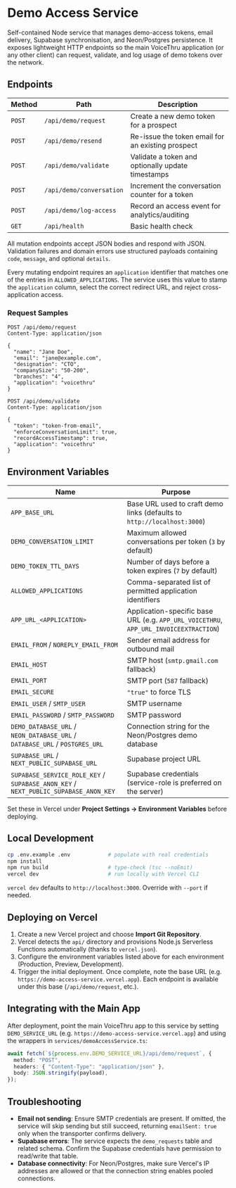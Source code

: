# Demo Access Service

Self-contained Node service that manages demo-access tokens, email delivery, Supabase synchronisation, and Neon/Postgres persistence. It exposes lightweight HTTP endpoints so the main VoiceThru application (or any other client) can request, validate, and log usage of demo tokens over the network.

## Endpoints

| Method | Path | Description |
| --- | --- | --- |
| `POST` | `/api/demo/request` | Create a new demo token for a prospect |
| `POST` | `/api/demo/resend` | Re-issue the token email for an existing prospect |
| `POST` | `/api/demo/validate` | Validate a token and optionally update timestamps |
| `POST` | `/api/demo/conversation` | Increment the conversation counter for a token |
| `POST` | `/api/demo/log-access` | Record an access event for analytics/auditing |
| `GET` | `/api/health` | Basic health check |

All mutation endpoints accept JSON bodies and respond with JSON. Validation failures and domain errors use structured payloads containing `code`, `message`, and optional `details`.

Every mutating endpoint requires an `application` identifier that matches one of the entries in `ALLOWED_APPLICATIONS`. The service uses this value to stamp the `application` column, select the correct redirect URL, and reject cross-application access.

### Request Samples

```http
POST /api/demo/request
Content-Type: application/json

{
  "name": "Jane Doe",
  "email": "jane@example.com",
  "designation": "CTO",
  "companySize": "50-200",
  "branches": "4",
  "application": "voicethru"
}
```

```http
POST /api/demo/validate
Content-Type: application/json

{
  "token": "token-from-email",
  "enforceConversationLimit": true,
  "recordAccessTimestamp": true,
  "application": "voicethru"
}
```

## Environment Variables

| Name | Purpose |
| --- | --- |
| `APP_BASE_URL` | Base URL used to craft demo links (defaults to `http://localhost:3000`) |
| `DEMO_CONVERSATION_LIMIT` | Maximum allowed conversations per token (`3` by default) |
| `DEMO_TOKEN_TTL_DAYS` | Number of days before a token expires (`7` by default) |
| `ALLOWED_APPLICATIONS` | Comma-separated list of permitted application identifiers |
| `APP_URL_<APPLICATION>` | Application-specific base URL (e.g. `APP_URL_VOICETHRU`, `APP_URL_INVOICEEXTRACTION`) |
| `EMAIL_FROM` / `NOREPLY_EMAIL_FROM` | Sender email address for outbound mail |
| `EMAIL_HOST` | SMTP host (`smtp.gmail.com` fallback) |
| `EMAIL_PORT` | SMTP port (`587` fallback) |
| `EMAIL_SECURE` | `"true"` to force TLS |
| `EMAIL_USER` / `SMTP_USER` | SMTP username |
| `EMAIL_PASSWORD` / `SMTP_PASSWORD` | SMTP password |
| `DEMO_DATABASE_URL` / `NEON_DATABASE_URL` / `DATABASE_URL` / `POSTGRES_URL` | Connection string for the Neon/Postgres demo database |
| `SUPABASE_URL` / `NEXT_PUBLIC_SUPABASE_URL` | Supabase project URL |
| `SUPABASE_SERVICE_ROLE_KEY` / `SUPABASE_ANON_KEY` / `NEXT_PUBLIC_SUPABASE_ANON_KEY` | Supabase credentials (service-role is preferred on the server) |

Set these in Vercel under **Project Settings -> Environment Variables** before deploying.

## Local Development

```bash
cp .env.example .env            # populate with real credentials
npm install
npm run build                   # type-check (tsc --noEmit)
vercel dev                      # run locally with Vercel CLI
```

`vercel dev` defaults to `http://localhost:3000`. Override with `--port` if needed.

## Deploying on Vercel

1. Create a new Vercel project and choose **Import Git Repository**.
2. Vercel detects the `api/` directory and provisions Node.js Serverless Functions automatically (thanks to `vercel.json`).
3. Configure the environment variables listed above for each environment (Production, Preview, Development).
4. Trigger the initial deployment. Once complete, note the base URL (e.g. `https://demo-access-service.vercel.app`). Each endpoint is available under this base (`/api/demo/request`, etc.).

## Integrating with the Main App

After deployment, point the main VoiceThru app to this service by setting `DEMO_SERVICE_URL` (e.g. `https://demo-access-service.vercel.app`) and using the wrappers in `services/demoAccessService.ts`:

```ts
await fetch(`${process.env.DEMO_SERVICE_URL}/api/demo/request`, {
  method: "POST",
  headers: { "Content-Type": "application/json" },
  body: JSON.stringify(payload),
});
```

## Troubleshooting

- **Email not sending**: Ensure SMTP credentials are present. If omitted, the service will skip sending but still succeed, returning `emailSent: true` only when the transporter confirms delivery.
- **Supabase errors**: The service expects the `demo_requests` table and related schema. Confirm the Supabase credentials have permission to read/write that table.
- **Database connectivity**: For Neon/Postgres, make sure Vercel's IP addresses are allowed or that the connection string enables pooled connections.
